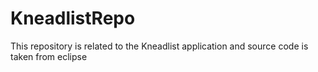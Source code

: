 # KneadlistRepo
This repository is related to the Kneadlist application and source code is taken from eclipse
